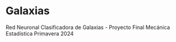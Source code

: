 # Galaxias
Red Neuronal Clasificadora de Galaxias - Proyecto Final Mecánica Estadística Primavera 2024
